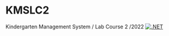 # KMSLC2
Kindergarten Management System / Lab Course 2 /2022
[![.NET](https://github.com/butrint24/KMSLC2/actions/workflows/dotnet.yml/badge.svg?branch=main&event=push)](https://github.com/butrint24/KMSLC2/actions/workflows/dotnet.yml)
